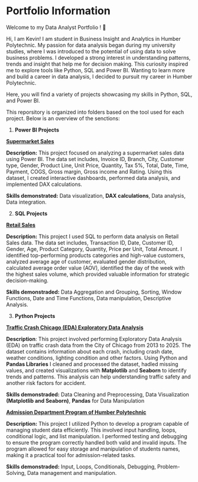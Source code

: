 # Portfolio Information

Welcome to my Data Analyst Portfolio ! 🚀

Hi, I am Kevin! I am student in Business Insight and Analytics in Humber Polytechnic.
My passion for data analysis began during my university studies, where I was introduced to the potential of using data to solve business problems. I developed a strong interest in understanding patterns, trends and insight that help me for decision making. This curiosity inspired me to explore tools like Python, SQL and Power BI. Wanting to learn more and build a career in data analysis, I decided to pursuit my career in Humber Polytechnic.

Here, you will find a variety of projects showcasing my skills in Python, SQL, and Power BI. 

This reporsitory is organized into folders based on the tool used for each project. Below is an overview of the senctions:


1.	**Power BI Projects**

[**Supermarket Sales**](https://github.com/KevinL128/Portfolio/tree/main/Power%20BI%20Project)

**Description:** This project focused on analyzing a supermarket sales data using Power BI. The data set includes, Invoice ID, Branch, City, Customer type, Gender, Product Line, Unit Price, Quantity, Tax 5%, Total, Date, Time, Payment, COGS, Gross margin, Gross income and Rating. Using this dataset, I created interactive dashboards, performed data analysis, and implemented DAX calculations.

**Skills demonstrated:** Data visualization, **DAX calculations**, Data analysis, Data integration.

2. **SQL Projects**
   
[**Retail Sales**](https://github.com/KevinL128/Portfolio/tree/main/SQL%20Project)

**Description:** This project I used SQL to perform data analysis on Retail Sales data. The data set includes, Transaction ID, Date, Customer ID, Gender, Age, Product Category, Quantity, Price per Unit, Total Amount. I identified top-performing products categories and high-value customers, analyzed average age of customer, evaluated gender distribution, calculated average order value (AOV), identified the day of the week with the highest sales volume, which provided valuable information for strategic decision-making.

**Skills demonstraded:** Data Aggregation and Grouping, Sorting, Window Functions, Date and Time Functions, Data manipulation, Descriptive Analysis.

   
3. **Python Projects**

[**Traffic Crash Chicago (EDA) Exploratory Data Analysis**](https://github.com/KevinL128/Portfolio/tree/main/Python%20Project)

**Description**: This project involved performing Exploratory Data Analysis (EDA) on traffic crash data from the City of Chicago from 2013 to 2025. The dataset contains information about each crash, including crash date, weather conditions, lighting condition and other factors. Using Python and **Pandas Libraries** I cleaned and processed the dataset, hadled missing values, and created visualizations with **Matplotlib** and **Seaborn** to identify trends and patterns. This analysis can help understanding traffic safety and another risk factors for accident.

**Skills demonstraded:** Data Cleaning and Preprocessing, Data Visualization **(Matplotlib and Seaborn)**, **Pandas** for Data Manipulation

[**Admission Department Program of Humber Polytechnic**](https://github.com/KevinL128/Portfolio/tree/main/Python%20Project)

**Description:** This project I utilized Python to develop a program capable of managing student data efficiently. This involved input handling, loops, conditional logic, and list manipulation. I performed testing and debugging to ensure the program correctly handled both valid and invalid inputs. The program allowed for easy storage and manipulation of students names, making it a practical tool for admission-related tasks.

**Skills demonstraded:** Input, Loops, Conditionals, Debugging, Problem-Solving, Data management and manipulation.




